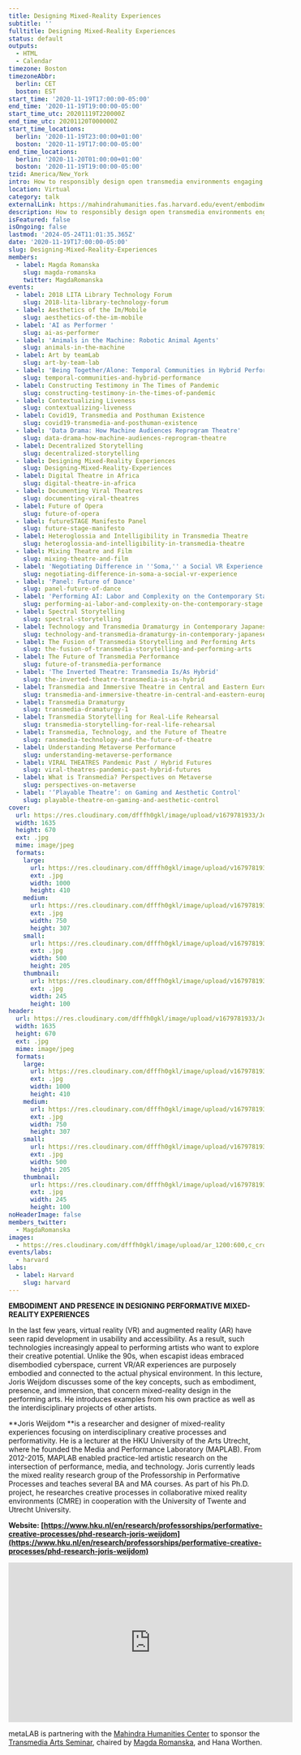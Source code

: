 ```yaml
---
title: Designing Mixed-Reality Experiences
subtitle: ''
fulltitle: Designing Mixed-Reality Experiences
status: default
outputs:
  - HTML
  - Calendar
timezone: Boston
timezoneAbbr:
  berlin: CET
  boston: EST
start_time: '2020-11-19T17:00:00-05:00'
end_time: '2020-11-19T19:00:00-05:00'
start_time_utc: 20201119T220000Z
end_time_utc: 20201120T000000Z
start_time_locations:
  berlin: '2020-11-19T23:00:00+01:00'
  boston: '2020-11-19T17:00:00-05:00'
end_time_locations:
  berlin: '2020-11-20T01:00:00+01:00'
  boston: '2020-11-19T19:00:00-05:00'
tzid: America/New_York
intro: How to responsibly design open transmedia environments engaging audiences and using critical theories, speculative design, and distributed leadership? Can technology work for the benefit of excluded, both human and nonhuman actors, and reveal the essential problems of traumatized places, historically unclear and hidden events?
location: Virtual
category: talk
externalLink: https://mahindrahumanities.fas.harvard.edu/event/embodiment-and-presence-designing-performative-mixed-reality-experiences
description: How to responsibly design open transmedia environments engaging audiences and using critical theories, speculative design, and distributed leadership? Can…
isFeatured: false
isOngoing: false
lastmod: '2024-05-24T11:01:35.365Z'
date: '2020-11-19T17:00:00-05:00'
slug: Designing-Mixed-Reality-Experiences
members:
  - label: Magda Romanska
    slug: magda-romanska
    twitter: MagdaRomanska
events:
  - label: 2018 LITA Library Technology Forum
    slug: 2018-lita-library-technology-forum
  - label: Aesthetics of the Im/Mobile
    slug: aesthetics-of-the-im-mobile
  - label: 'AI as Performer '
    slug: ai-as-performer
  - label: 'Animals in the Machine: Robotic Animal Agents'
    slug: animals-in-the-machine
  - label: Art by teamLab
    slug: art-by-team-lab
  - label: 'Being Together/Alone: Temporal Communities in Hybrid Performances'
    slug: temporal-communities-and-hybrid-performance
  - label: Constructing Testimony in The Times of Pandemic
    slug: constructing-testimony-in-the-times-of-pandemic
  - label: Contextualizing Liveness
    slug: contextualizing-liveness
  - label: Covid19, Transmedia and Posthuman Existence
    slug: covid19-transmedia-and-posthuman-existence
  - label: 'Data Drama: How Machine Audiences Reprogram Theatre'
    slug: data-drama-how-machine-audiences-reprogram-theatre
  - label: Decentralized Storytelling
    slug: decentralized-storytelling
  - label: Designing Mixed-Reality Experiences
    slug: Designing-Mixed-Reality-Experiences
  - label: Digital Theatre in Africa
    slug: digital-theatre-in-africa
  - label: Documenting Viral Theatres
    slug: documenting-viral-theatres
  - label: Future of Opera
    slug: future-of-opera
  - label: futureSTAGE Manifesto Panel
    slug: future-stage-manifesto
  - label: Heteroglossia and Intelligibility in Transmedia Theatre
    slug: heteroglossia-and-intelligibility-in-transmedia-theatre
  - label: Mixing Theatre and Film
    slug: mixing-theatre-and-film
  - label: 'Negotiating Difference in ''Soma,'' a Social VR Experience '
    slug: negotiating-difference-in-soma-a-social-vr-experience
  - label: 'Panel: Future of Dance'
    slug: panel-future-of-dance
  - label: 'Performing AI: Labor and Complexity on the Contemporary Stage'
    slug: performing-ai-labor-and-complexity-on-the-contemporary-stage
  - label: Spectral Storytelling
    slug: spectral-storytelling
  - label: Technology and Transmedia Dramaturgy in Contemporary Japanese Performing Arts
    slug: technology-and-transmedia-dramaturgy-in-contemporary-japanese-performing-arts
  - label: The Fusion of Transmedia Storytelling and Performing Arts
    slug: the-fusion-of-transmedia-storytelling-and-performing-arts
  - label: The Future of Transmedia Performance
    slug: future-of-transmedia-performance
  - label: 'The Inverted Theatre: Transmedia Is/As Hybrid'
    slug: the-inverted-theatre-transmedia-is-as-hybrid
  - label: Transmedia and Immersive Theatre in Central and Eastern Europe
    slug: transmedia-and-immersive-theatre-in-central-and-eastern-europe
  - label: Transmedia Dramaturgy
    slug: transmedia-dramaturgy-1
  - label: Transmedia Storytelling for Real-Life Rehearsal
    slug: transmedia-storytelling-for-real-life-rehearsal
  - label: Transmedia, Technology, and the Future of Theatre
    slug: ransmedia-technology-and-the-future-of-theatre
  - label: Understanding Metaverse Performance
    slug: understanding-metaverse-performance
  - label: VIRAL THEATRES Pandemic Past / Hybrid Futures
    slug: viral-theatres-pandemic-past-hybrid-futures
  - label: What is Transmedia? Perspectives on Metaverse
    slug: perspectives-on-metaverse
  - label: '‘Playable Theatre’: on Gaming and Aesthetic Control'
    slug: playable-theatre-on-gaming-and-aesthetic-control
cover:
  url: https://res.cloudinary.com/dfffh0gkl/image/upload/v1679781933/Joris_Weijdom_bw_a358a63da0.jpg
  width: 1635
  height: 670
  ext: .jpg
  mime: image/jpeg
  formats:
    large:
      url: https://res.cloudinary.com/dfffh0gkl/image/upload/v1679781934/large_Joris_Weijdom_bw_a358a63da0.jpg
      ext: .jpg
      width: 1000
      height: 410
    medium:
      url: https://res.cloudinary.com/dfffh0gkl/image/upload/v1679781934/medium_Joris_Weijdom_bw_a358a63da0.jpg
      ext: .jpg
      width: 750
      height: 307
    small:
      url: https://res.cloudinary.com/dfffh0gkl/image/upload/v1679781935/small_Joris_Weijdom_bw_a358a63da0.jpg
      ext: .jpg
      width: 500
      height: 205
    thumbnail:
      url: https://res.cloudinary.com/dfffh0gkl/image/upload/v1679781933/thumbnail_Joris_Weijdom_bw_a358a63da0.jpg
      ext: .jpg
      width: 245
      height: 100
header:
  url: https://res.cloudinary.com/dfffh0gkl/image/upload/v1679781933/Joris_Weijdom_bw_a358a63da0.jpg
  width: 1635
  height: 670
  ext: .jpg
  mime: image/jpeg
  formats:
    large:
      url: https://res.cloudinary.com/dfffh0gkl/image/upload/v1679781934/large_Joris_Weijdom_bw_a358a63da0.jpg
      ext: .jpg
      width: 1000
      height: 410
    medium:
      url: https://res.cloudinary.com/dfffh0gkl/image/upload/v1679781934/medium_Joris_Weijdom_bw_a358a63da0.jpg
      ext: .jpg
      width: 750
      height: 307
    small:
      url: https://res.cloudinary.com/dfffh0gkl/image/upload/v1679781935/small_Joris_Weijdom_bw_a358a63da0.jpg
      ext: .jpg
      width: 500
      height: 205
    thumbnail:
      url: https://res.cloudinary.com/dfffh0gkl/image/upload/v1679781933/thumbnail_Joris_Weijdom_bw_a358a63da0.jpg
      ext: .jpg
      width: 245
      height: 100
noHeaderImage: false
members_twitter:
  - MagdaRomanska
images:
  - https://res.cloudinary.com/dfffh0gkl/image/upload/ar_1200:600,c_crop/c_limit,h_1200,w_600/v1679781933/Joris_Weijdom_bw_a358a63da0.jpg
events/labs:
  - harvard
labs:
  - label: Harvard
    slug: harvard
---
```

**EMBODIMENT AND PRESENCE IN DESIGNING PERFORMATIVE MIXED-REALITY EXPERIENCES**

In the last few years, virtual reality (VR) and augmented reality (AR) have seen rapid development in usability and accessibility. As a result, such technologies increasingly appeal to performing artists who want to explore their creative potential. Unlike the 90s, when escapist ideas embraced disembodied cyberspace, current VR/AR experiences are purposely embodied and connected to the actual physical environment. In this lecture, Joris Weijdom discusses some of the key concepts, such as embodiment, presence, and immersion, that concern mixed-reality design in the performing arts. He introduces examples from his own practice as well as the interdisciplinary projects of other artists.

**Joris Weijdom **is a researcher and designer of mixed-reality experiences focusing on interdisciplinary creative processes and performativity. He is a lecturer at the HKU University of the Arts Utrecht, where he founded the Media and Performance Laboratory (MAPLAB). From 2012-2015, MAPLAB enabled practice-led artistic research on the intersection of performance, media, and technology. Joris currently leads the mixed reality research group of the Professorship in Performative Processes and teaches several BA and MA courses. As part of his Ph.D. project, he researches creative processes in collaborative mixed reality environments (CMRE) in cooperation with the University of Twente and Utrecht University.

**Website: [https://www.hku.nl/en/research/professorships/performative-creative-processes/phd-research-joris-weijdom](https://www.hku.nl/en/research/professorships/performative-creative-processes/phd-research-joris-weijdom)**

<iframe width="560" height="315" src="https://www.youtube.com/embed/W8LNj4el3k4" title="YouTube video player" frameborder="0" allow="accelerometer; autoplay; clipboard-write; encrypted-media; gyroscope; picture-in-picture; web-share" allowfullscreen></iframe>

metaLAB is partnering with the [Mahindra Humanities Center](https://mahindrahumanities.fas.harvard.edu/transmedia-arts) to sponsor the [Transmedia Arts Seminar]( https://mlml.io/p/transmedia-arts-seminar/), chaired by [Magda Romanska]( https://mlml.io/m/magda-romanska/), and Hana Worthen.
